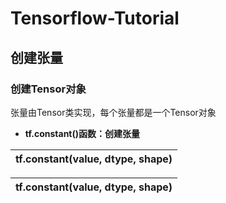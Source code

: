 # Tensorflow-Tutorial
## 创建张量
### 创建Tensor对象
张量由Tensor类实现，每个张量都是一个Tensor对象
- __tf.constant()函数：创建张量__    

tf.constant(value, dtype, shape) |  
-------------------------------- | 
 
tf.constant(value, dtype, shape) | 
-------------------------------- |

